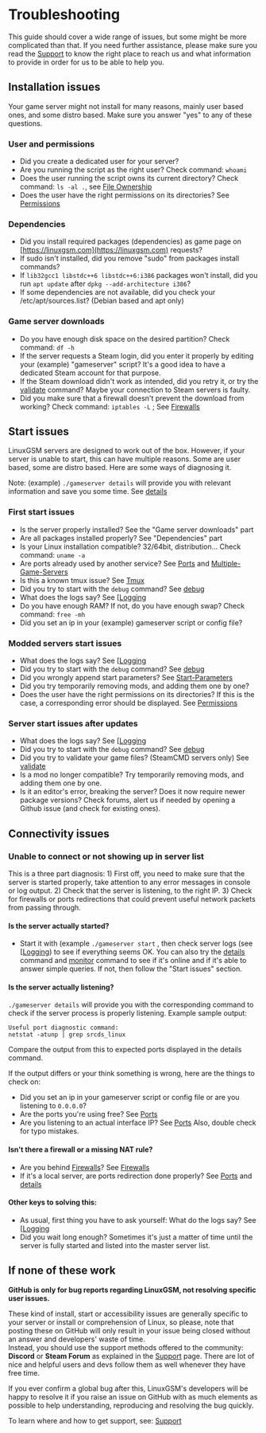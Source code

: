 # Troubleshooting

This guide should cover a wide range of issues, but some might be more complicated than that. If you need further assistance, please make sure you read the [Support](broken-reference) to know the right place to reach us and what information to provide in order for us to be able to help you.

## Installation issues

Your game server might not install for many reasons, mainly user based ones, and some distro based. Make sure you answer "yes" to any of these questions.

### User and permissions

* Did you create a dedicated user for your server?
* Are you running the script as the right user? Check command: `whoami`
* Does the user running the script owns its current directory? Check command: `ls -al .`, see [File Ownership](linux/file-ownership.md)
* Does the user have the right permissions on its directories? See [Permissions](linux/permissions.md)

### Dependencies

* Did you install required packages (dependencies) as game page on [https://linuxgsm.com](https://linuxgsm.com) requests?
* If sudo isn't installed, did you remove "sudo" from packages install commands?
* If `lib32gcc1 libstdc++6 libstdc++6:i386` packages won't install, did you run `apt update` after `dpkg --add-architecture i386`?
* If some dependencies are not available, did you check your /etc/apt/sources.list? (Debian based and apt only)

### Game server downloads

* Do you have enough disk space on the desired partition? Check command: `df -h`
* If the server requests a Steam login, did you enter it properly by editing your (example) "gameserver" script? It's a good idea to have a dedicated Steam account for that purpose.
* If the Steam download didn't work as intended, did you retry it, or try the [validate](commands/validate.md) command? Maybe your connection to Steam servers is faulty.
* Did you make sure that a firewall doesn't prevent the download from working? Check command: `iptables -L` ; See [Firewalls](linux/firewalls.md)

## Start issues

LinuxGSM servers are designed to work out of the box. However, if your server is unable to start, this can have multiple reasons. Some are user based, some are distro based. Here are some ways of diagnosing it.

Note: (example) `./gameserver details` will provide you with relevant information and save you some time. See [details](commands/details.md)

### First start issues

* Is the server properly installed? See the "Game server downloads" part
* Are all packages installed properly? See "Dependencies" part
* Is your Linux installation compatible? 32/64bit, distribution... Check command: `uname -a`
* Are ports already used by another service? See [Ports](networking/ports.md) and [Multiple-Game-Servers](configuration/multiple-game-servers.md)
* Is this a known tmux issue? See [Tmux](requirements/tmux.md)
* Did you try to start with the `debug` command? See [debug](commands/debug.md)
* What does the logs say? See \[[Logging](features/logging.md)
* Do you have enough RAM? If not, do you have enough swap? Check command: `free -mh`
* Did you set an ip in your (example) gameserver script or config file?

### Modded servers start issues

* What does the logs say? See \[[Logging](features/logging.md)
* Did you try to start with the `debug` command? See [debug](commands/debug.md)
* Did you wrongly append start parameters? See [Start-Parameters](configuration/start-parameters.md)
* Did you try temporarily removing mods, and adding them one by one?
* Does the user have the right permissions on its directories? If this is the case, a corresponding error should be displayed. See [Permissions](linux/permissions.md)

### Server start issues after updates

* What does the logs say? See \[[Logging](features/logging.md)
* Did you try to start with the `debug` command? See [debug](commands/debug.md)
* Did you try to validate your game files? (SteamCMD servers only) See [validate](commands/validate.md)
* Is a mod no longer compatible? Try temporarily removing mods, and adding them one by one.
* Is it an editor's error, breaking the server? Does it now require newer package versions? Check forums, alert us if needed by opening a Github issue (and check for existing ones).

## Connectivity issues

### Unable to connect or not showing up in server list

This is a three part diagnosis: 1) First off, you need to make sure that the server is started properly, take attention to any error messages in console or log output. 2) Check that the server is listening, to the right IP. 3) Check for firewalls or ports redirections that could prevent useful network packets from passing through.

#### Is the server actually started?

* Start it with (example `./gameserver start` , then check server logs (see \[[Logging](features/logging.md)) to see if everything seems OK. You can also try the [details](commands/details.md) command and [monitor](commands/monitor.md) command to see if it's online and if it's able to answer simple queries. If not, then follow the "Start issues" section.

#### Is the server actually listening?

`./gameserver details` will provide you with the corresponding command to check if the server process is properly listening. Example sample output:

```
Useful port diagnostic command:
netstat -atunp | grep srcds_linux
```

Compare the output from this to expected ports displayed in the details command.

If the output differs or your think something is wrong, here are the things to check on:

* Did you set an ip in your gameserver script or config file or are you listening to `0.0.0.0`?
* Are the ports you're using free? See [Ports](networking/ports.md)
* Are you listening to an actual interface IP? See [Ports](networking/ports.md) Also, double check for typo mistakes.

#### Isn't there a firewall or a missing NAT rule?

* Are you behind [Firewalls](linux/firewalls.md)? See [Firewalls](linux/firewalls.md)
* If it's a local server, are ports redirection done properly? See [Ports](networking/ports.md) and [details](commands/details.md)

#### Other keys to solving this:

* As usual, first thing you have to ask yourself: What do the logs say? See \[[Logging](features/logging.md)
* Did you wait long enough? Sometimes it's just a matter of time until the server is fully started and listed into the master server list.

## If none of these work

**GitHub is only for bug reports regarding LinuxGSM, not resolving specific user issues.**

These kind of install, start or accessibility issues are generally specific to your server or install or comprehension of Linux, so please, note that posting these on GitHub will only result in your issue being closed without an answer and developers' waste of time.\
Instead, you should use the support methods offered to the community: **Discord** or **Steam Forum** as explained in the [Support](broken-reference) page. There are lot of nice and helpful users and devs follow them as well whenever they have free time.

If you ever confirm a global bug after this, LinuxGSM's developers will be happy to resolve it if you raise an issue on GitHub with as much elements as possible to help understanding, reproducing and resolving the bug quickly.

To learn where and how to get support, see: [Support](broken-reference)
